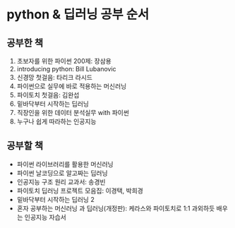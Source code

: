 # python & 딥러닝 공부 순서
## 공부한 책
1. 초보자를 위한 파이썬 200제: 장삼용
2. introducing python: Bill Lubanovic
3. 신경망 첫걸음: 타리크 라시드
4. 파이썬으로 실무에 바로 적용하는 머신러닝
5. 파이토치 첫걸음: 김완섭
6. 밑바닥부터 시작하는 딥러닝
7. 직장인을 위한 데이터 분석실무 with 파이썬
8. 누구나 쉽게 따라하는 인공지능

## 공부할 책
- 파이썬 라이브러리를 활용한 머신러닝
- 파이썬 날코딩으로 알고짜는 딥러닝
- 인공지능 구조 원리 교과서: 송경빈
- 파이토치 딥러닝 프로젝트 모음집: 이경택, 박희경
- 밑바닥부터 시작하는 딥러닝 2
- 혼자 공부하는 머신러닝 과 딥러닝(개정판): 케라스와 파이토치로 1:1 과외하듯 배우는 인공지능 자습서
